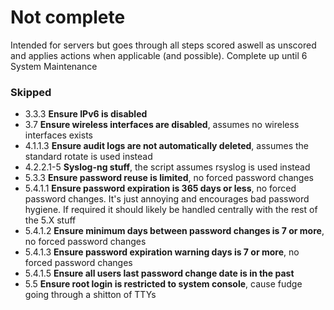 # Not complete
Intended for servers but goes through all steps scored aswell as unscored and applies actions when applicable (and possible).
Complete up until 6 System Maintenance

### Skipped 
* 3.3.3 **Ensure IPv6 is disabled**
* 3.7 **Ensure wireless interfaces are disabled**, assumes no wireless interfaces exists
* 4.1.1.3 **Ensure audit logs are not automatically deleted**, assumes the standard rotate is used instead
* 4.2.2.1-5 **Syslog-ng stuff**, the script assumes rsyslog is used instead
* 5.3.3 **Ensure password reuse is limited**, no forced password changes
* 5.4.1.1 **Ensure password expiration is 365 days or less**, no forced password changes. It's just annoying and encourages bad password hygiene. If required it should likely be handled centrally with the rest of the 5.X stuff
* 5.4.1.2 **Ensure minimum days between password changes is 7 or more**, no forced password changes
* 5.4.1.3 **Ensure password expiration warning days is 7 or more**, no forced password changes
* 5.4.1.5 **Ensure all users last password change date is in the past**
* 5.5 **Ensure root login is restricted to system console**, cause fudge going through a shitton of TTYs
